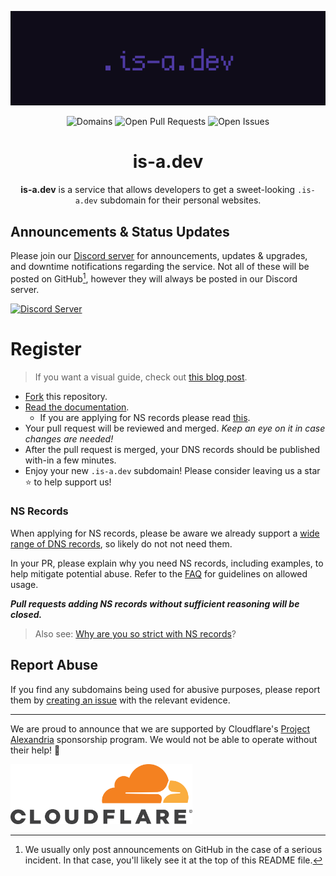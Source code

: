 <p align="center">
   <img alt="is-a.dev Banner" src="https://raw.githubusercontent.com/is-a-dev/register/main/media/banner.png">
</p>

<p align="center">
   <img alt="Domains" src="https://img.shields.io/github/directory-file-count/is-a-dev/register/domains?color=5c46eb&label=domains&style=for-the-badge">
   <img alt="Open Pull Requests" src="https://img.shields.io/github/issues-raw/is-a-dev/register?color=5c46eb&label=issues&style=for-the-badge">
   <img alt="Open Issues" src="https://img.shields.io/github/issues-pr-raw/is-a-dev/register?color=5c46eb&label=pull%20requests&style=for-the-badge">
   <br>
</p>

<h1 align="center">is-a.dev</h1>

<p align="center"><strong>is-a.dev</strong> is a service that allows developers to get a sweet-looking <code>.is-a.dev</code> subdomain for their personal websites.</p>

## Announcements & Status Updates
Please join our [Discord server](https://discord.gg/is-a-dev-830872854677422150) for announcements, updates & upgrades, and downtime notifications regarding the service.
Not all of these will be posted on GitHub[^1], however they will always be posted in our Discord server.

[^1]: We usually only post announcements on GitHub in the case of a serious incident. In that case, you'll likely see it at the top of this README file.

<a href="https://discord.gg/is-a-dev-830872854677422150"><img alt="Discord Server" src="https://invidget.wdh.app/is-a-dev-830872854677422150"></a>

# Register
> If you want a visual guide, check out [this blog post](https://wdh.gg/tX3ghge).

- [Fork](https://github.com/is-a-dev/register/fork) this repository.
- [Read the documentation](https://docs.is-a.dev).
   - If you are applying for NS records please read [this](#ns-records).
- Your pull request will be reviewed and merged. *Keep an eye on it in case changes are needed!*
- After the pull request is merged, your DNS records should be published with-in a few minutes.
- Enjoy your new `.is-a.dev` subdomain! Please consider leaving us a star ⭐️ to help support us!

### NS Records
When applying for NS records, please be aware we already support a [wide range of DNS records](https://docs.is-a.dev/faq/#which-records-are-supported), so likely do not not need them. 

In your PR, please explain why you need NS records, including examples, to help mitigate potential abuse. Refer to the [FAQ](https://docs.is-a.dev/faq/#who-can-use-ns-records) for guidelines on allowed usage.

***Pull requests adding NS records without sufficient reasoning will be closed.***

> Also see: [Why are you so strict with NS records](https://docs.is-a.dev/faq/#why-are-you-so-strict-with-ns-records)?

## Report Abuse
If you find any subdomains being used for abusive purposes, please report them by [creating an issue](https://github.com/is-a-dev/register/issues/new?assignees=&labels=report-abuse&projects=&template=report-abuse.md&title=Report+abuse) with the relevant evidence.

---

We are proud to announce that we are supported by Cloudflare's [Project Alexandria](https://www.cloudflare.com/lp/project-alexandria) sponsorship program. We would not be able to operate without their help! 💖

<a href="https://www.cloudflare.com">
   <img alt="Cloudflare Logo" src="https://raw.githubusercontent.com/is-a-dev/register/main/media/cloudflare.png" height="96">
</a>
